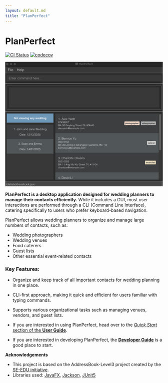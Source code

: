 ```yaml
---
layout: default.md
title: "PlanPerfect"
---
```


# PlanPerfect

[![CI Status](https://github.com/AY2425S1-CS2103T-T12-2/tp/workflows/Java%20CI/badge.svg)](https://github.com/AY2425S1-CS2103T-T12-2/tp/actions)
[![codecov](https://codecov.io/gh/AY2425S1-CS2103T-T12-2/tp/branch/master/graph/badge.svg)](https://codecov.io/gh/AY2425S1-CS2103T-T12-2/tp)

![Ui](images/Ui.png)

**PlanPerfect is a desktop application designed for wedding planners to manage their contacts efficiently.** While it includes a GUI, most user interactions are performed through a CLI (Command Line Interface), catering specifically to users who prefer keyboard-based navigation.

PlanPerfect allows wedding planners to organize and manage large numbers of contacts, such as:
- Wedding photographers
- Wedding venues
- Food caterers
- Guest lists
- Other essential event-related contacts

### Key Features:
* Organize and keep track of all important contacts for wedding planning in one place.
* CLI-first approach, making it quick and efficient for users familiar with typing commands.
* Supports various organizational tasks such as managing venues, vendors, and guest lists.

* If you are interested in using PlanPerfect, head over to the [_Quick Start_ section of the **User Guide**](UserGuide.html#quick-start).
* If you are interested in developing PlanPerfect, the [**Developer Guide**](DeveloperGuide.html) is a good place to start.

**Acknowledgements**
* This project is based on the AddressBook-Level3 project created by the [SE-EDU initiative](https://se-education.org).
* Libraries used: [JavaFX](https://openjfx.io/), [Jackson](https://github.com/FasterXML/jackson), [JUnit5](https://github.com/junit-team/junit5)

